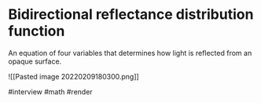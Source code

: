 # Bidirectional reflectance distribution function
An equation of four variables that determines how light is reflected from an opaque surface.

![[Pasted image 20220209180300.png]]

#interview #math #render 